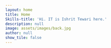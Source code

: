 ```yaml
---
layout: home
title: Home
Skills-title: 'Hi. IT is Ishrit Tewari here.'
description: null
image: assets/images/back.jpg
author: null
show_tile: false
---
```


